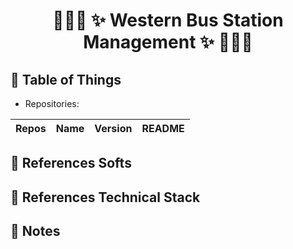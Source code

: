 # <p align="center">:tada::tada::tada: ✨ Western Bus Station Management ✨ :tada::tada::tada:</p>

## :newspaper: Table of Things

+ Repositories:

Repos | Name | Version | README
-----|-----|-----|-----


## :bookmark_tabs: References Softs

## :bookmark_tabs: References Technical Stack

## :memo: Notes
